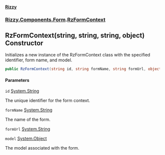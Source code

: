 #### [Rizzy](index.md 'index')
### [Rizzy.Components.Form](Rizzy.Components.Form.md 'Rizzy.Components.Form').[RzFormContext](Rizzy.Components.Form.RzFormContext.md 'Rizzy.Components.Form.RzFormContext')

## RzFormContext(string, string, string, object) Constructor

Initializes a new instance of the RzFormContext class with the specified identifier, form name, and model.

```csharp
public RzFormContext(string id, string formName, string formUrl, object model);
```
#### Parameters

<a name='Rizzy.Components.Form.RzFormContext.RzFormContext(string,string,string,object).id'></a>

`id` [System.String](https://docs.microsoft.com/en-us/dotnet/api/System.String 'System.String')

The unique identifier for the form context.

<a name='Rizzy.Components.Form.RzFormContext.RzFormContext(string,string,string,object).formName'></a>

`formName` [System.String](https://docs.microsoft.com/en-us/dotnet/api/System.String 'System.String')

The name of the form.

<a name='Rizzy.Components.Form.RzFormContext.RzFormContext(string,string,string,object).formUrl'></a>

`formUrl` [System.String](https://docs.microsoft.com/en-us/dotnet/api/System.String 'System.String')

<a name='Rizzy.Components.Form.RzFormContext.RzFormContext(string,string,string,object).model'></a>

`model` [System.Object](https://docs.microsoft.com/en-us/dotnet/api/System.Object 'System.Object')

The model associated with the form.
